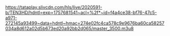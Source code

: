 https://tataplay.slivcdn.com/hls/live/2020591-b/TEN3HD/hdntl=exp=1757681541~acl=%2f*~id=f4a4ce38-bf76-47c5-a971-272145a93499~data=hdntl~hmac=274e02fc4ca578c9e9676ba60ca58257034a8d612a02d5b673ed20a92bb2d065/master_3500.m3u8
